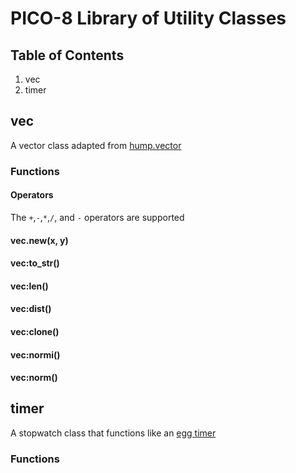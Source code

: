 # PICO-8 Library of Utility Classes 
## Table of Contents
1. vec
2. timer

## vec
A vector class adapted from [hump.vector](https://github.com/vrld/hump/blob/master/vector.lua)
### Functions
#### Operators
The `+`,`-`,`*`,`/`, and `-` operators are supported
#### vec.new(x, y)
#### vec:to_str()
#### vec:len()
#### vec:dist()
#### vec:clone()
#### vec:normi()
#### vec:norm()

## timer
A stopwatch class that functions like an [egg timer](https://en.wikipedia.org/wiki/Egg_timer)
### Functions
